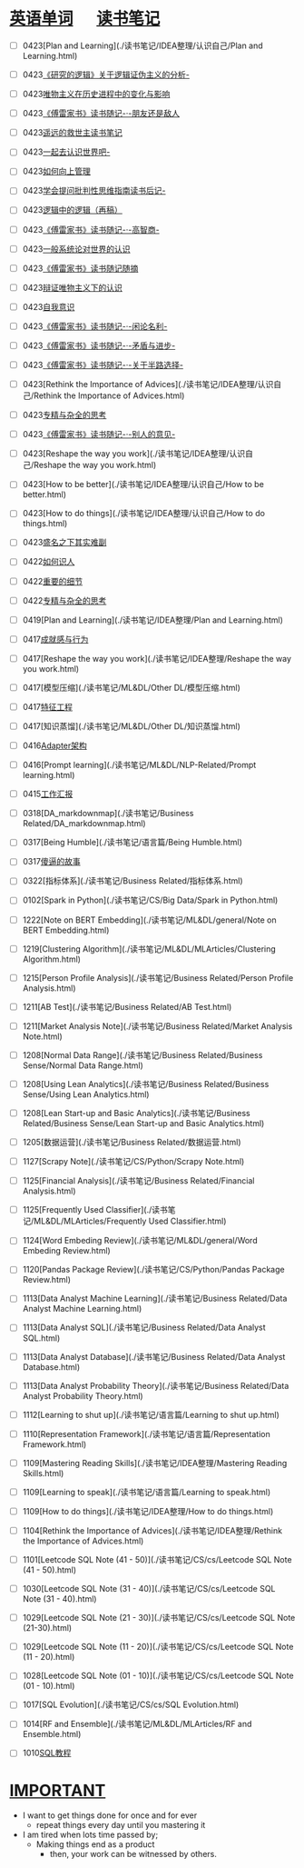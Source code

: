 # [英语单词](./egls/1/) &emsp;  [读书笔记](./%E8%AF%BB%E4%B9%A6%E7%AC%94%E8%AE%B0/) 




- [ ] 0423[Plan and Learning](./读书笔记/IDEA整理/认识自己/Plan and Learning.html)
- [ ] 0423[《研究的逻辑》关于逻辑证伪主义的分析-](./读书笔记/IDEA整理/认识世界/《研究的逻辑》关于逻辑证伪主义的分析-.html)
- [ ] 0423[唯物主义在历史进程中的变化与影响](./读书笔记/IDEA整理/认识世界/唯物主义在历史进程中的变化与影响.html)
- [ ] 0423[《傅雷家书》读书随记-·-朋友还是敌人](./读书笔记/IDEA整理/认识自己/傅雷家书/《傅雷家书》读书随记-·-朋友还是敌人.html)
- [ ] 0423[遥远的救世主读书笔记](./读书笔记/IDEA整理/认识他人/遥远的救世主读书笔记.html)
- [ ] 0423[一起去认识世界吧-](./读书笔记/IDEA整理/认识世界/一起去认识世界吧-.html)
- [ ] 0423[如何向上管理](./读书笔记/IDEA整理/如何向上管理.html)
- [ ] 0423[学会提问批判性思维指南读书后记-](./读书笔记/IDEA整理/认识世界/学会提问批判性思维指南读书后记-.html)
- [ ] 0423[逻辑中的逻辑（再稿）](./读书笔记/IDEA整理/认识世界/逻辑中的逻辑（再稿）.html)
- [ ] 0423[《傅雷家书》读书随记-·-高智商-](./读书笔记/IDEA整理/认识自己/傅雷家书/《傅雷家书》读书随记-·-高智商-.html)
- [ ] 0423[一般系统论对世界的认识](./读书笔记/IDEA整理/认识世界/一般系统论对世界的认识.html)
- [ ] 0423[《傅雷家书》读书随记随摘](./读书笔记/IDEA整理/认识自己/傅雷家书/《傅雷家书》读书随记随摘.html)
- [ ] 0423[辩证唯物主义下的认识](./读书笔记/IDEA整理/认识世界/辩证唯物主义下的认识.html)
- [ ] 0423[自我意识](./读书笔记/IDEA整理/认识自己/自我意识.html)
- [ ] 0423[《傅雷家书》读书随记-·-闲论名利-](./读书笔记/IDEA整理/认识自己/傅雷家书/《傅雷家书》读书随记-·-闲论名利-.html)
- [ ] 0423[《傅雷家书》读书随记-·-矛盾与进步-](./读书笔记/IDEA整理/认识自己/傅雷家书/《傅雷家书》读书随记-·-矛盾与进步-.html)
- [ ] 0423[《傅雷家书》读书随记-·-关于半路选择-](./读书笔记/IDEA整理/认识自己/傅雷家书/《傅雷家书》读书随记-·-关于半路选择-.html)
- [ ] 0423[Rethink the Importance of Advices](./读书笔记/IDEA整理/认识自己/Rethink the Importance of Advices.html)
- [ ] 0423[专精与杂全的思考](./读书笔记/IDEA整理/认识自己/专精与杂全的思考.html)
- [ ] 0423[《傅雷家书》读书随记-·-别人的意见-](./读书笔记/IDEA整理/认识自己/傅雷家书/《傅雷家书》读书随记-·-别人的意见-.html)
- [ ] 0423[Reshape the way you work](./读书笔记/IDEA整理/认识自己/Reshape the way you work.html)
- [ ] 0423[How to be better](./读书笔记/IDEA整理/认识自己/How to be better.html)
- [ ] 0423[How to do things](./读书笔记/IDEA整理/认识自己/How to do things.html)
- [ ] 0423[盛名之下其实难副](./读书笔记/IDEA整理/认识自己/傅雷家书/盛名之下其实难副.html)
- [ ] 0422[如何识人](./读书笔记/IDEA整理/如何识人.html)
- [ ] 0422[重要的细节](./读书笔记/IDEA整理/重要的细节.html)
- [ ] 0422[专精与杂全的思考](./读书笔记/IDEA整理/专精与杂全的思考.html) 
- [ ] 0419[Plan and Learning](./读书笔记/IDEA整理/Plan and Learning.html)
- [ ] 0417[成就感与行为](./读书笔记/心理学/认知心理学/成就感与行为.html)
- [ ] 0417[Reshape the way you work](./读书笔记/IDEA整理/Reshape the way you work.html)
- [ ] 0417[模型压缩](./读书笔记/ML&DL/Other DL/模型压缩.html) 
- [ ] 0417[特征工程](./读书笔记/ML&DL/ML-Related/特征工程.html)
- [ ] 0417[知识蒸馏](./读书笔记/ML&DL/Other DL/知识蒸馏.html) 
- [ ] 0416[Adapter架构](./读书笔记/ML&DL/NLP-Related/Adapter架构.html)
- [ ] 0416[Prompt learning](./读书笔记/ML&DL/NLP-Related/Prompt learning.html) 
- [ ] 0415[工作汇报](./读书笔记/语言篇/工作汇报.html)
- [ ] 0318[DA_markdownmap](./读书笔记/Business Related/DA_markdownmap.html)
- [ ] 0317[Being Humble](./读书笔记/语言篇/Being Humble.html)
- [ ] 0317[傻逼的故事](./读书笔记/IDEA整理/傻逼的故事.html)
- [ ] 0322[指标体系](./读书笔记/Business Related/指标体系.html) 
- [ ] 0102[Spark in Python](./读书笔记/CS/Big Data/Spark in Python.html)
- [ ] 1222[Note on BERT Embedding](./读书笔记/ML&DL/general/Note on BERT Embedding.html)
- [ ] 1219[Clustering Algorithm](./读书笔记/ML&DL/MLArticles/Clustering Algorithm.html) 
- [ ] 1215[Person Profile Analysis](./读书笔记/Business Related/Person Profile Analysis.html)
- [ ] 1211[AB Test](./读书笔记/Business Related/AB Test.html)
- [ ] 1211[Market Analysis Note](./读书笔记/Business Related/Market Analysis Note.html)
- [ ] 1208[Normal Data Range](./读书笔记/Business Related/Business Sense/Normal Data Range.html)
- [ ] 1208[Using Lean Analytics](./读书笔记/Business Related/Business Sense/Using Lean Analytics.html)
- [ ] 1208[Lean Start-up and Basic Analytics](./读书笔记/Business Related/Business Sense/Lean Start-up and Basic Analytics.html)
- [ ] 1205[数据运营](./读书笔记/Business Related/数据运营.html) 
- [ ] 1127[Scrapy Note](./读书笔记/CS/Python/Scrapy Note.html)
- [ ] 1125[Financial Analysis](./读书笔记/Business Related/Financial Analysis.html)
- [ ] 1125[Frequently Used Classifier](./读书笔记/ML&DL/MLArticles/Frequently Used Classifier.html)
- [ ] 1124[Word Embeding Review](./读书笔记/ML&DL/general/Word Embeding Review.html) 
- [ ] 1120[Pandas Package Review](./读书笔记/CS/Python/Pandas Package Review.html)
- [ ] 1113[Data Analyst Machine Learning](./读书笔记/Business Related/Data Analyst Machine Learning.html)
- [ ] 1113[Data Analyst SQL](./读书笔记/Business Related/Data Analyst SQL.html)
- [ ] 1113[Data Analyst Database](./读书笔记/Business Related/Data Analyst Database.html)
- [ ] 1113[Data Analyst Probability Theory](./读书笔记/Business Related/Data Analyst Probability Theory.html)
- [ ] 1112[Learning to shut up](./读书笔记/语言篇/Learning to shut up.html) 
- [ ] 1110[Representation Framework](./读书笔记/语言篇/Representation Framework.html)
- [ ] 1109[Mastering Reading Skills](./读书笔记/IDEA整理/Mastering Reading Skills.html)
- [ ] 1109[Learning to speak](./读书笔记/语言篇/Learning to speak.html)
- [ ] 1109[How to do things](./读书笔记/IDEA整理/How to do things.html)
- [ ] 1104[Rethink the Importance of Advices](./读书笔记/IDEA整理/Rethink the Importance of Advices.html)
- [ ] 1101[Leetcode SQL Note (41 - 50)](./读书笔记/CS/cs/Leetcode SQL Note (41 - 50).html)
- [ ] 1030[Leetcode SQL Note (31 - 40)](./读书笔记/CS/cs/Leetcode SQL Note (31 - 40).html)
- [ ] 1029[Leetcode SQL Note (21 - 30)](./读书笔记/CS/cs/Leetcode SQL Note (21-30).html)
- [ ] 1029[Leetcode SQL Note (11 - 20)](./读书笔记/CS/cs/Leetcode SQL Note (11 - 20).html)
- [ ] 1028[Leetcode SQL Note (01 - 10)](./读书笔记/CS/cs/Leetcode SQL Note (01 - 10).html)
- [ ] 1017[SQL Evolution](./读书笔记/CS/cs/SQL Evolution.html) 
- [ ] 1014[RF and Ensemble](./读书笔记/ML&DL/MLArticles/RF and Ensemble.html)
- [ ] 1010[SQL教程](./读书笔记/CS/cs/SQL教程.html) 







# [IMPORTANT](https://www.zhihu.com/collection/70812410) 

- I want to get things done for once and for ever
  - repeat things every day until you mastering it
- I am tired when lots time passed by;
  - Making things end as a product
    - then, your work can be witnessed by others.

